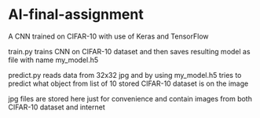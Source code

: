 # AI-final-assignment
A CNN trained on CIFAR-10 with use of Keras and TensorFlow

train.py trains CNN on CIFAR-10 dataset and then saves resulting model as file with name my_model.h5

predict.py reads data from 32x32 jpg and by using my_model.h5 tries to predict what object from list of 10 stored CIFAR-10 dataset is on the image

jpg files are stored here just for convenience and contain images from both CIFAR-10 dataset and internet
